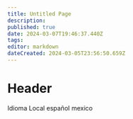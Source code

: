 ```yaml
---
title: Untitled Page
description: 
published: true
date: 2024-03-07T19:46:37.440Z
tags: 
editor: markdown
dateCreated: 2024-03-05T23:56:50.659Z
---
```


# Header
Idioma Local español mexico